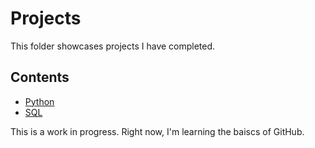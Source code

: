 # Projects
This folder showcases projects I have completed.
## Contents
* [Python](python)
* [SQL](sql)

This is a work in progress.
Right now, I'm learning the baiscs of GitHub.

